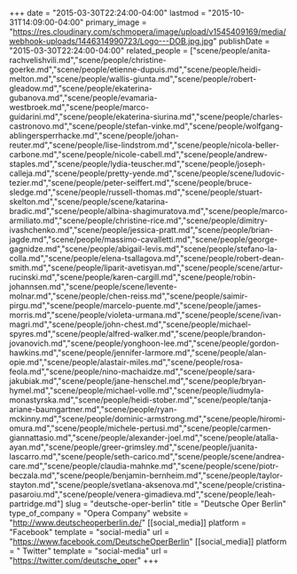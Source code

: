 +++
date = "2015-03-30T22:24:00-04:00"
lastmod = "2015-10-31T14:09:00-04:00"
primary_image = "https://res.cloudinary.com/schmopera/image/upload/v1545409169/media/webhook-uploads/1446314990723/Logo---DOB.jpg.jpg"
publishDate = "2015-03-30T22:24:00-04:00"
related_people = ["scene/people/anita-rachvelishvili.md","scene/people/christine-goerke.md","scene/people/etienne-dupuis.md","scene/people/heidi-melton.md","scene/people/wallis-giunta.md","scene/people/robert-gleadow.md","scene/people/ekaterina-gubanova.md","scene/people/evamaria-westbroek.md","scene/people/marco-guidarini.md","scene/people/ekaterina-siurina.md","scene/people/charles-castronovo.md","scene/people/stefan-vinke.md","scene/people/wolfgang-ablingersperrhacke.md","scene/people/johan-reuter.md","scene/people/lise-lindstrom.md","scene/people/nicola-beller-carbone.md","scene/people/nicole-cabell.md","scene/people/andrew-staples.md","scene/people/lydia-teuscher.md","scene/people/joseph-calleja.md","scene/people/pretty-yende.md","scene/people/scene/ludovic-tezier.md","scene/people/peter-seiffert.md","scene/people/bruce-sledge.md","scene/people/russell-thomas.md","scene/people/stuart-skelton.md","scene/people/scene/katarina-bradic.md","scene/people/albina-shagimuratova.md","scene/people/marco-armiliato.md","scene/people/christine-rice.md","scene/people/dimitry-ivashchenko.md","scene/people/jessica-pratt.md","scene/people/brian-jagde.md","scene/people/massimo-cavalletti.md","scene/people/george-gagnidze.md","scene/people/abigail-levis.md","scene/people/stefano-la-colla.md","scene/people/elena-tsallagova.md","scene/people/robert-dean-smith.md","scene/people/liparit-avetisyan.md","scene/people/scene/artur-rucinski.md","scene/people/karen-cargill.md","scene/people/robin-johannsen.md","scene/people/scene/levente-molnar.md","scene/people/chen-reiss.md","scene/people/saimir-pirgu.md","scene/people/marcelo-puente.md","scene/people/james-morris.md","scene/people/violeta-urmana.md","scene/people/scene/ivan-magri.md","scene/people/john-chest.md","scene/people/michael-spyres.md","scene/people/alfred-walker.md","scene/people/brandon-jovanovich.md","scene/people/yonghoon-lee.md","scene/people/gordon-hawkins.md","scene/people/jennifer-larmore.md","scene/people/alan-opie.md","scene/people/alastair-miles.md","scene/people/rosa-feola.md","scene/people/nino-machaidze.md","scene/people/sara-jakubiak.md","scene/people/jane-henschel.md","scene/people/bryan-hymel.md","scene/people/michael-volle.md","scene/people/liudmyla-monastyrska.md","scene/people/heidi-stober.md","scene/people/tanja-ariane-baumgartner.md","scene/people/ryan-mckinny.md","scene/people/dominic-armstrong.md","scene/people/hiromi-omura.md","scene/people/michele-pertusi.md","scene/people/carmen-giannattasio.md","scene/people/alexander-joel.md","scene/people/atalla-ayan.md","scene/people/greer-grimsley.md","scene/people/juanita-lascarro.md","scene/people/seth-carico.md","scene/people/scene/andrea-care.md","scene/people/claudia-mahnke.md","scene/people/scene/piotr-beczala.md","scene/people/benjamin-bernheim.md","scene/people/taylor-stayton.md","scene/people/svetlana-aksenova.md","scene/people/cristina-pasaroiu.md","scene/people/venera-gimadieva.md","scene/people/leah-partridge.md"]
slug = "deutsche-oper-berlin"
title = "Deutsche Oper Berlin"
type_of_company = "Opera Company"
website = "http://www.deutscheoperberlin.de/"
[[social_media]]
platform = "Facebook"
template = "social-media"
url = "https://www.facebook.com/DeutscheOperBerlin"
[[social_media]]
platform = " Twitter"
template = "social-media"
url = "https://twitter.com/deutsche_oper"
+++


